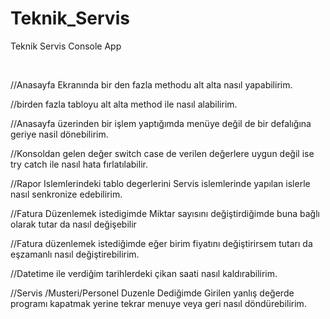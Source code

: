 # Teknik_Servis
Teknik Servis Console App


﻿

//Anasayfa Ekranında bir den fazla methodu alt alta nasıl yapabilirim.


//birden fazla tabloyu alt alta method ile nasıl alabilirim.


//Anasayfa üzerinden bir işlem yaptığımda menüye değil de bir defalığına geriye nasil dönebilirim.


//Konsoldan gelen değer switch case de verilen değerlere uygun değil ise try catch ile nasıl hata fırlatılabilir.


//Rapor Islemlerindeki tablo degerlerini Servis islemlerinde yapılan islerle nasıl senkronize edebilirim.


//Fatura Düzenlemek istedigimde Miktar sayısını değiştirdiğimde buna bağlı olarak tutar da nasıl değişebilir


//Fatura düzenlemek istediğimde eğer birim fiyatını değiştirirsem tutarı da eşzamanlı nasıl değiştirebilirim.


//Datetime ile verdiğim tarihlerdeki çikan saati nasıl kaldırabilirim.


//Servis /Musteri/Personel Duzenle Dediğimde Girilen yanlış değerde programı kapatmak yerine tekrar menuye veya geri nasıl döndürebilirim.
